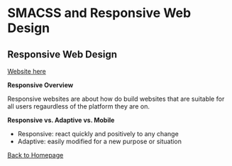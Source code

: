 # SMACSS and Responsive Web Design

## Responsive Web Design

[Website here](https://learn.shayhowe.com/advanced-html-css/responsive-web-design/)

**Responsive Overview**

Responsive websites are about how do build websites that are suitable for all users regaurdless of the platform they are on.

**Responsive vs. Adaptive vs. Mobile**

- Responsive: react quickly and positively to any change
- Adaptive: easily modified for a new purpose or situation

[Back to Homepage](https://ashcaz.github.io/reading-notes)